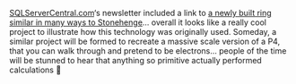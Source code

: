 <a href="http://sqlservercentral.com/newsletter/" target="_blank" class="broken_link">SQLServerCentral.com</a>&#8216;s newsletter included a link to <a href="http://www.astronomynz.org.nz/stonehenge/stonehenge.htm" target="_blank" class="broken_link">a newly built ring similar in many ways to Stonehenge</a>&#8230; overall it looks like a really cool project to illustrate how this technology was originally used. Someday, a similar project will be formed to recreate a massive scale version of a P4, that you can walk through and pretend to be electrons&#8230; people of the time will be stunned to hear that anything so primitive actually performed calculations 🙂
